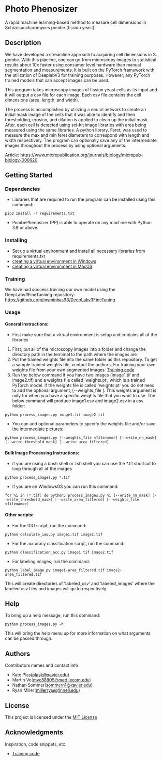 # Photo Phenosizer

A rapid machine learning-based method to measure cell dimensions in Schizosaccharomyces pombe (fission yeast).

## Description

We have developed a streamline approach to acquiring cell dimensions in S. pombe. With this pipeline, one can go from microscopy images to statistical results about 10x faster using consumer level hardware than manual segmentation and measurements. It is built on the PyTorch framework with the utilization of DeeplabV3 for training purposes. However, any PyTorch trained models that can accept images can be used.

This program takes microscopy images of fission yeast cells as its input and it will output a csv file for each image. Each csv file contains the cell dimensions (area, length, and width).

The process is accomplished by utilizing a neural network to create an initial mask image of the cells that it was able to identify and then thresholding, erosion, and dilation is applied to clean up the initial mask. After, each cell is detected using sci-kit image libraries with area being measured using the same libraries. A python library, Feret, was used to measure the max and min feret diameters to correspond with length and width respectively. The program can optionally save any of the intermediate images throughout the process by using optional arguments.

Article: https://www.micropublication.org/journals/biology/micropub-biology-000620

## Getting Started

### Dependencies

* Libraries that are required to run the program can be installed using this command:
```
pip3 install -r requirements.txt
```
* PombePhenosizer (PP) is able to operate on any machine with Python 3.8 or above.

### Installing

* Set up a virtual environment and install all necessary libraries from requirements.txt
* [creating a virtual environment in Windows](docs/windows_venv.md)
* [creating a virtual environment in MacOS](docs/macos_venv.md)

### Training

We have had success training our own model using the DeepLabv#FineTunning repository: https://github.com/msminhas93/DeepLabv3FineTuning 

### Usage
#### General Instructions:

* First make sure that a virtual environment is setup and contains all of the libraries
1. First, put all of the microscopy images into a folder and change the directory path in the terminal to the path where the images are
2. Put the trained weights file into the same folder as this repository. To get a sample trained weights file, contact the authors. For training your own weights file from your own segmented images: [Training code](https://github.com/msminhas93/DeepLabv3FineTuning)
3. Run the below command if you have two images (image1.tif and image2.tif) and a weights file called 'weights.pt', which is a trained PyTorch model. If the weights file is called 'weights.pt' you do not need to add the optional argument, [--weights_file <filename>]. This weights argument is only for when you have a specific weights file that you want to use. The below command will produce image1.csv and image2.csv in a csv folder:
```
python process_images.py image1.tif image2.tif
```
* You can add optional parameters to specify the weights file and/or save the intermediate pictures:
```
python process_images.py [--weights_file <filename>] [--write_nn_mask] [--write_threshold_mask] [--write_area_filtered]
```
#### Bulk Image Processing Instructions:
   
* If you are using a bash shell or zsh shell you can use the \*.tif shortcut to loop through all of the images
```
python process_images.py *.tif
```
* If you are on WindowsOS you can run this command:

```
for %i in (*.tif) do python3 process_images.py %i [--write_nn_mask] [--write_threshold_mask] [--write_area_filtered] [--weights_file <filename>]
```
#### Other scripts:
* For the IOU script, run the command:
```
python calculate_iou.py image1.tif image2.tif
```

* For the accuracy classification script, run the command:
```
python classification_acc.py image1.tif image2.tif
```

* For labeling images, run the command:
```
python label_image.py image1-area_filtered.tif image2-area_filtered.tif 
```
This will create directories of 'labeled_csv' and 'labeled_images' where the labeled csv files and images will go to respectively.
## Help

To bring up a help message, run this command:
```
python process_images.py -h
```
This will bring the help menu up for more information on what arguments can be passed through.

## Authors

Contributors names and contact info
* Kate Plas(plask@xavier.edu)
* Martin Vo(mvo58805@med.lecom.edu)
* Nathan Sommer(sommern1@xavier.edu)
* Ryan Miller(millerry@grinnell.edu)

## License

This project is licensed under the [MIT License](LICENSE)

## Acknowledgments

Inspiration, code snippets, etc.
* [Training code](https://github.com/msminhas93/DeepLabv3FineTuning)
